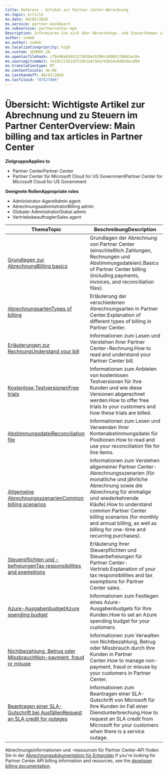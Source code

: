 ```yaml
---
title: Referenz – Artikel zur Partner Center-Abrechnung
ms.topic: article
ms.date: 04/05/2020
ms.service: partner-dashboard
ms.subservice: partnercenter-mpn
Description: Informieren Sie sich über Abrechnungs- und Steuerthemen im Partner Center. Die Informationen umfassen Abrechnungsressourcen, Rechnungen, CSP-Abrechnungen und Steuern.
author: sodeb
ms.author: sodeb
ms.localizationpriority: high
ms.custom: SEOMAY.20
ms.openlocfilehash: c78e90ab5d412f58384c039bcd4965170662ec0a
ms.sourcegitcommit: 7e19c211b1d5f2db2a4c56a743b14c8485decd99
ms.translationtype: HT
ms.contentlocale: de-DE
ms.lasthandoff: 08/03/2020
ms.locfileid: "87527406"
---
```

# <a name="overview-main-billing-and-tax-articles-in-partner-center"></a><span data-ttu-id="24e60-104">Übersicht: Wichtigste Artikel zur Abrechnung und zu Steuern im Partner Center</span><span class="sxs-lookup"><span data-stu-id="24e60-104">Overview: Main billing and tax articles in Partner Center</span></span>

<span data-ttu-id="24e60-105">**Zielgruppe**</span><span class="sxs-lookup"><span data-stu-id="24e60-105">**Applies to**</span></span>

- <span data-ttu-id="24e60-106">Partner Center</span><span class="sxs-lookup"><span data-stu-id="24e60-106">Partner Center</span></span>
- <span data-ttu-id="24e60-107">Partner Center für Microsoft Cloud for US Government</span><span class="sxs-lookup"><span data-stu-id="24e60-107">Partner Center for Microsoft Cloud for US Government</span></span>

<span data-ttu-id="24e60-108">**Geeignete Rollen**</span><span class="sxs-lookup"><span data-stu-id="24e60-108">**Appropriate roles**</span></span>

- <span data-ttu-id="24e60-109">Administrator-Agent</span><span class="sxs-lookup"><span data-stu-id="24e60-109">Admin agent</span></span>
- <span data-ttu-id="24e60-110">Abrechnungsadministrator</span><span class="sxs-lookup"><span data-stu-id="24e60-110">Billing admin</span></span>
- <span data-ttu-id="24e60-111">Globaler Administrator</span><span class="sxs-lookup"><span data-stu-id="24e60-111">Global admin</span></span>
- <span data-ttu-id="24e60-112">Vertriebsbeauftragter</span><span class="sxs-lookup"><span data-stu-id="24e60-112">Sales agent</span></span>

| <span data-ttu-id="24e60-113">Thema</span><span class="sxs-lookup"><span data-stu-id="24e60-113">Topic</span></span> | <span data-ttu-id="24e60-114">Beschreibung</span><span class="sxs-lookup"><span data-stu-id="24e60-114">Description</span></span> |
| ----- | ----------- |
| [<span data-ttu-id="24e60-115">Grundlagen zur Abrechnung</span><span class="sxs-lookup"><span data-stu-id="24e60-115">Billing basics</span></span>](billing-basics.md) | <span data-ttu-id="24e60-116">Grundlagen der Abrechnung von Partner Center (einschließlich Zahlungen, Rechnungen und Abstimmungsdateien).</span><span class="sxs-lookup"><span data-stu-id="24e60-116">Basics of Partner Center billing (including payments, invoices, and reconciliation files).</span></span> |
| [<span data-ttu-id="24e60-117">Abrechnungsarten</span><span class="sxs-lookup"><span data-stu-id="24e60-117">Types of billing</span></span>](billing-different-types.md) | <span data-ttu-id="24e60-118">Erläuterung der verschiedenen Abrechnungsarten in Partner Center.</span><span class="sxs-lookup"><span data-stu-id="24e60-118">Explanation of different types of billing in Partner Center.</span></span> |
| [<span data-ttu-id="24e60-119">Erläuterungen zur Rechnung</span><span class="sxs-lookup"><span data-stu-id="24e60-119">Understand your bill</span></span>](read-your-bill.md) | <span data-ttu-id="24e60-120">Informationen zum Lesen und Verstehen Ihrer Partner Center-Rechnung.</span><span class="sxs-lookup"><span data-stu-id="24e60-120">How to read and understand your Partner Center bill.</span></span> |
| [<span data-ttu-id="24e60-121">Kostenlose Testversionen</span><span class="sxs-lookup"><span data-stu-id="24e60-121">Free trials</span></span>](offer-your-customers-trials-of-microsoft-products.md) | <span data-ttu-id="24e60-122">Informationen zum Anbieten von kostenlosen Testversionen für Ihre Kunden und wie diese Versionen abgerechnet werden.</span><span class="sxs-lookup"><span data-stu-id="24e60-122">How to offer free trials to your customers and how these trials are billed.</span></span> |
| [<span data-ttu-id="24e60-123">Abstimmungsdatei</span><span class="sxs-lookup"><span data-stu-id="24e60-123">Reconciliation file</span></span>](use-the-reconciliation-files.md) | <span data-ttu-id="24e60-124">Informationen zum Lesen und Verwenden Ihrer Kontenabstimmungsdatei für Positionen.</span><span class="sxs-lookup"><span data-stu-id="24e60-124">How to read and use your reconciliation file for line items.</span></span> |
| [<span data-ttu-id="24e60-125">Allgemeine Abrechnungsszenarien</span><span class="sxs-lookup"><span data-stu-id="24e60-125">Common billing scenarios</span></span>](common-billing-scenarios.md) | <span data-ttu-id="24e60-126">Informationen zum Verstehen allgemeiner Partner Center-Abrechnungsszenarien (für monatliche und jährliche Abrechnung sowie die Abrechnung für einmalige und wiederkehrende Käufe).</span><span class="sxs-lookup"><span data-stu-id="24e60-126">How to understand common Partner Center billing scenarios (for monthly and annual billing, as well as billing for one-time and recurring purchases).</span></span> |
| [<span data-ttu-id="24e60-127">Steuerpflichten und -befreiungen</span><span class="sxs-lookup"><span data-stu-id="24e60-127">Tax responsibilities and exemptions</span></span>](tax-and-tax-exemptions.md) | <span data-ttu-id="24e60-128">Erläuterung Ihrer Steuerpflichten und Steuerbefreiungen für Partner Center-Vertrieb.</span><span class="sxs-lookup"><span data-stu-id="24e60-128">Explanation of your tax responsibilities and tax exemptions for Partner Center sales.</span></span> |
| [<span data-ttu-id="24e60-129">Azure-Ausgabenbudget</span><span class="sxs-lookup"><span data-stu-id="24e60-129">Azure spending budget</span></span>](set-an-azure-spending-budget-for-your-customers.md) | <span data-ttu-id="24e60-130">Informationen zum Festlegen eines Azure-Ausgabenbudgets für Ihre Kunden.</span><span class="sxs-lookup"><span data-stu-id="24e60-130">How to set an Azure spending budget for your customers.</span></span> |
| [<span data-ttu-id="24e60-131">Nichtbezahlung, Betrug oder Missbrauch</span><span class="sxs-lookup"><span data-stu-id="24e60-131">Non-payment, fraud or misuse</span></span>](non-payment--fraud--or-misuse.md) | <span data-ttu-id="24e60-132">Informationen zum Verwalten von Nichtbezahlung, Betrug oder Missbrauch durch Ihre Kunden in Partner Center.</span><span class="sxs-lookup"><span data-stu-id="24e60-132">How to manage non-payment, fraud or misuse by your customers in Partner Center.</span></span> |
| [<span data-ttu-id="24e60-133">Beantragen einer SLA-Gutschrift bei Ausfällen</span><span class="sxs-lookup"><span data-stu-id="24e60-133">Request an SLA credit for outages</span></span>](request-credit.md) | <span data-ttu-id="24e60-134">Informationen zum Beantragen einer SLA-Gutschrift von Microsoft für Ihre Kunden im Fall einer Dienstunterbrechung.</span><span class="sxs-lookup"><span data-stu-id="24e60-134">How to request an SLA credit from Microsoft for your customers when there is a service outage.</span></span> |

<span data-ttu-id="24e60-135">Abrechnungsinformationen und -ressourcen für Partner Center-API finden Sie in der [Abrechnungsdokumentation für Entwickler](https://docs.microsoft.com/partner-center/develop/manage-billing).</span><span class="sxs-lookup"><span data-stu-id="24e60-135">If you're looking for Partner Center API billing information and resources, see the [developer billing documentation](https://docs.microsoft.com/partner-center/develop/manage-billing).</span></span>
